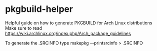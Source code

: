 # pkgbuild-helper
Helpful guide on how to generate PKGBUILD for Arch Linux distributions
Make sure to read https://wiki.archlinux.org/index.php/Arch_package_guidelines

To generate the .SRCINFO type makepkg --printsrcinfo > .SRCINFO
